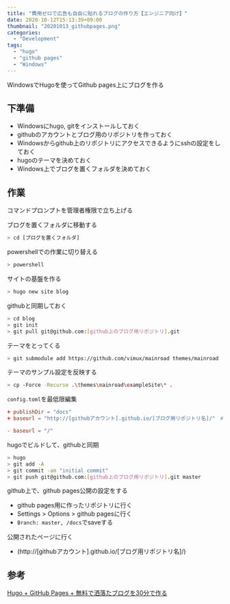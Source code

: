 ```yaml
---
title: "費用ゼロで広告も自由に貼れるブログの作り方【エンジニア向け】"
date: 2020-10-12T15:13:39+09:00
thumbnail: "20201013_githubpages.png"
categories:
  - "Development"
tags:
  - "hugo"
  - "github pages"
  - "Windows"
---
```


WindowsでHugoを使ってGithub pages上にブログを作る

<!--more-->

## 下準備
- Windowsにhugo, gitをインストールしておく
- githubのアカウントとブログ用のリポジトリを作っておく
- Windowsからgithub上のリポジトリにアクセスできるようにsshの設定をしておく
- hugoのテーマを決めておく
- Windows上でブログを置くフォルダを決めておく

## 作業
コマンドプロンプトを管理者権限で立ち上げる

ブログを置くフォルダに移動する
```sh
> cd [ブログを置くフォルダ]
```

powershellでの作業に切り替える
```sh
> powershell
```

サイトの基盤を作る
```sh
> hugo new site blog
```

githubと同期しておく
```sh
> cd blog
> git init
> git pull git@github.com:[github上のブログ用リポジトリ].git
```

テーマをとってくる
```sh
> git submodule add https://github.com/vimux/mainroad themes/mainroad
```

テーマのサンプル設定を反映する
```sh
> cp -Force -Recurse .\themes\mainroad\exampleSite\* .
```

`config.toml`を最低限編集

```toml:config.toml
+ publishDir = "docs"
+ baseurl = "http://[githubアカウント].github.io/[ブログ用リポジトリ名]/"　# "https"はだめ、最後に"/"必須なので注意

- baseurl = "/"
```

hugoでビルドして、githubと同期
```sh
> hugo
> git add -A
> git commit -am "initial commit"
> git push git@github.com:[github上のブログ用リポジトリ].git master
```

github上で、github pages公開の設定をする
- github pages用に作ったリポジトリに行く
- Settings > Options > github pagesに行く
- `Branch: master, /docs`でsaveする

公開されたページに行く
- (http://[githubアカウント].github.io/[ブログ用リポジトリ名]/)

## 参考
[Hugo + GitHub Pages + 無料で洒落たブログを30分で作る](https://qiita.com/yotsak/items/017734d5f873f4f194d4)